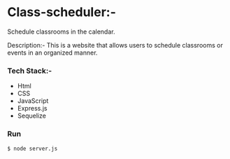 # Class-scheduler:-
Schedule classrooms in the calendar.

Description:-
This is a website that allows users to schedule classrooms or events in an organized manner.

### Tech Stack:-
- Html
- CSS
- JavaScript
- Express.js
- Sequelize

### Run

```
$ node server.js
```
